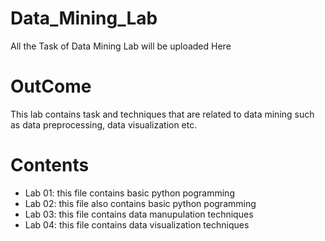 # Data_Mining_Lab
All the Task of Data Mining Lab will be uploaded Here 

# OutCome
This lab contains task and techniques that are related to data mining such as data preprocessing, data visualization etc.

# Contents
- Lab 01: this file contains basic python pogramming
- Lab 02: this file also contains basic python pogramming
- Lab 03: this file contains data manupulation techniques
- Lab 04: this file contains data visualization techniques
